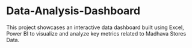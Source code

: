 # Data-Analysis-Dashboard
This project showcases an interactive data dashboard built using Excel, Power BI to visualize and analyze key metrics related to Madhava Stores Data.
